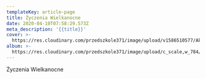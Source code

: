 ```yaml
---
templateKey: article-page
title: Życzenia Wielkanocne
date: 2020-04-10T07:58:29.573Z
meta_description: '{{title}}'
cover: >-
  https://res.cloudinary.com/przedszkole371/image/upload/v1586510577/Aktualno%C5%9Bci/gexwhnqsa6dnpwkevevg.jpg
album: >-
  https://res.cloudinary.com/przedszkole371/image/upload/c_scale,w_784/f_auto,q_auto/c_fill,w_1200/v1586510577/Aktualno%C5%9Bci/gexwhnqsa6dnpwkevevg.jpg
---
```

Życzenia Wielkanocne